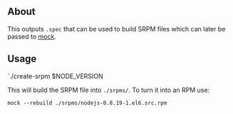 About
-----

This outputs `.spec` that can be used to build SRPM files which can later be passed to [mock](http://fedoraproject.org/wiki/Projects/Mock).

Usage
-----

`./create-srpm $NODE_VERSION

This will build the SRPM file into `./srpms/`. To turn it into an RPM use: 

`mock --rebuild ./srpms/nodejs-0.8.19-1.el6.src.rpm`

